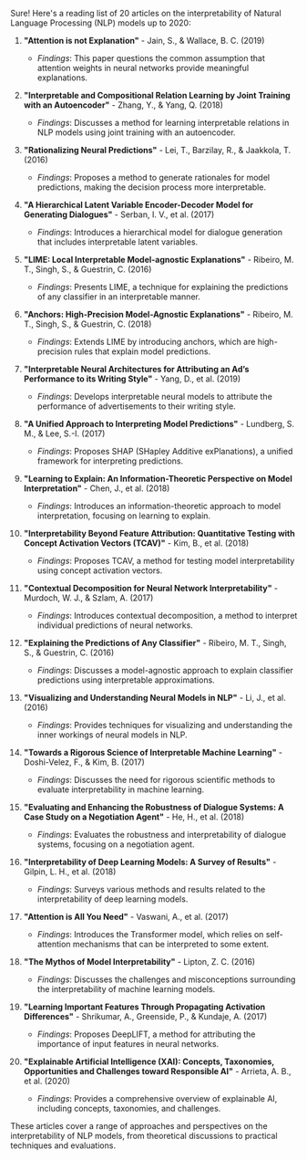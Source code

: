Sure! Here's a reading list of 20 articles on the interpretability of Natural Language Processing (NLP) models up to 2020:

1. **"Attention is not Explanation"** - Jain, S., & Wallace, B. C. (2019)
   - *Findings*: This paper questions the common assumption that attention weights in neural networks provide meaningful explanations.

2. **"Interpretable and Compositional Relation Learning by Joint Training with an Autoencoder"** - Zhang, Y., & Yang, Q. (2018)
   - *Findings*: Discusses a method for learning interpretable relations in NLP models using joint training with an autoencoder.

3. **"Rationalizing Neural Predictions"** - Lei, T., Barzilay, R., & Jaakkola, T. (2016)
   - *Findings*: Proposes a method to generate rationales for model predictions, making the decision process more interpretable.

4. **"A Hierarchical Latent Variable Encoder-Decoder Model for Generating Dialogues"** - Serban, I. V., et al. (2017)
   - *Findings*: Introduces a hierarchical model for dialogue generation that includes interpretable latent variables.

5. **"LIME: Local Interpretable Model-agnostic Explanations"** - Ribeiro, M. T., Singh, S., & Guestrin, C. (2016)
   - *Findings*: Presents LIME, a technique for explaining the predictions of any classifier in an interpretable manner.

6. **"Anchors: High-Precision Model-Agnostic Explanations"** - Ribeiro, M. T., Singh, S., & Guestrin, C. (2018)
   - *Findings*: Extends LIME by introducing anchors, which are high-precision rules that explain model predictions.

7. **"Interpretable Neural Architectures for Attributing an Ad’s Performance to its Writing Style"** - Yang, D., et al. (2019)
   - *Findings*: Develops interpretable neural models to attribute the performance of advertisements to their writing style.

8. **"A Unified Approach to Interpreting Model Predictions"** - Lundberg, S. M., & Lee, S.-I. (2017)
   - *Findings*: Proposes SHAP (SHapley Additive exPlanations), a unified framework for interpreting predictions.

9. **"Learning to Explain: An Information-Theoretic Perspective on Model Interpretation"** - Chen, J., et al. (2018)
   - *Findings*: Introduces an information-theoretic approach to model interpretation, focusing on learning to explain.

10. **"Interpretability Beyond Feature Attribution: Quantitative Testing with Concept Activation Vectors (TCAV)"** - Kim, B., et al. (2018)
    - *Findings*: Proposes TCAV, a method for testing model interpretability using concept activation vectors.

11. **"Contextual Decomposition for Neural Network Interpretability"** - Murdoch, W. J., & Szlam, A. (2017)
    - *Findings*: Introduces contextual decomposition, a method to interpret individual predictions of neural networks.

12. **"Explaining the Predictions of Any Classifier"** - Ribeiro, M. T., Singh, S., & Guestrin, C. (2016)
    - *Findings*: Discusses a model-agnostic approach to explain classifier predictions using interpretable approximations.

13. **"Visualizing and Understanding Neural Models in NLP"** - Li, J., et al. (2016)
    - *Findings*: Provides techniques for visualizing and understanding the inner workings of neural models in NLP.

14. **"Towards a Rigorous Science of Interpretable Machine Learning"** - Doshi-Velez, F., & Kim, B. (2017)
    - *Findings*: Discusses the need for rigorous scientific methods to evaluate interpretability in machine learning.

15. **"Evaluating and Enhancing the Robustness of Dialogue Systems: A Case Study on a Negotiation Agent"** - He, H., et al. (2018)
    - *Findings*: Evaluates the robustness and interpretability of dialogue systems, focusing on a negotiation agent.

16. **"Interpretability of Deep Learning Models: A Survey of Results"** - Gilpin, L. H., et al. (2018)
    - *Findings*: Surveys various methods and results related to the interpretability of deep learning models.

17. **"Attention is All You Need"** - Vaswani, A., et al. (2017)
    - *Findings*: Introduces the Transformer model, which relies on self-attention mechanisms that can be interpreted to some extent.

18. **"The Mythos of Model Interpretability"** - Lipton, Z. C. (2016)
    - *Findings*: Discusses the challenges and misconceptions surrounding the interpretability of machine learning models.

19. **"Learning Important Features Through Propagating Activation Differences"** - Shrikumar, A., Greenside, P., & Kundaje, A. (2017)
    - *Findings*: Proposes DeepLIFT, a method for attributing the importance of input features in neural networks.

20. **"Explainable Artificial Intelligence (XAI): Concepts, Taxonomies, Opportunities and Challenges toward Responsible AI"** - Arrieta, A. B., et al. (2020)
    - *Findings*: Provides a comprehensive overview of explainable AI, including concepts, taxonomies, and challenges.

These articles cover a range of approaches and perspectives on the interpretability of NLP models, from theoretical discussions to practical techniques and evaluations.